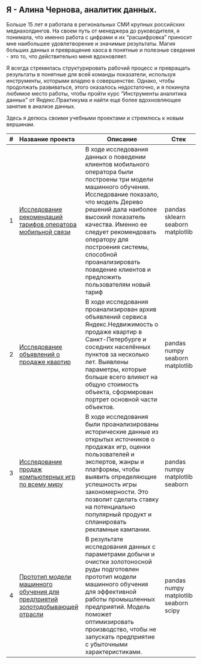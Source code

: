 ## Я - Алина Чернова, аналитик данных. 

Больше 15 лет я работала в региональных СМИ крупных российских медиахолдингов. На своем путь от менеджера до руководителя, я понимала, что именно работа с цифрами и их “расшифровка” приносит мне наибольшее удовлетворение и значимые результаты. Магия больших данных и превращение хаоса в понятные и полезные сведения - это то, что действительно меня вдохновляет. 

Я всегда стремилась структурировать рабочий процесс и превращать результаты в понятные для всей команды показатели, используя инструменты, которыми владею в совершенстве. Однако, чтобы продолжать развиваться, этого оказалось недостаточно, и я покинула любимое место работы, чтобы пройти курс “Инструменты аналитика данных” от Яндекс.Практикума и найти еще более вдохновляющее занятие в анализе данных.

Здесь я делюсь своими учебными проектами и стремлюсь к новым вершинам.

|#|Название проекта|Описание|Стек|
|-|:----------|----------|----------|
|1|[Исследование рекомендаций тарифов оператора мобильной связи](https://github.com/AlinChern/Projects_portfolio/tree/d47d9308eb04532f44a3ef139e98a03553109203/%D0%9F%D1%80%D0%BE%D0%B5%D0%BA%D1%82%20%D0%98%D1%81%D1%81%D0%BB%D0%B5%D0%B4%D0%BE%D0%B2%D0%B0%D0%BD%D0%B8%D0%B5%20%D1%82%D0%B0%D1%80%D0%B8%D1%84%D0%BE%D0%B2)|В ходе исследования данных о поведении клиентов мобильного оператора были построены три модели машинного обучения. Исследование показало, что модель Дерево решений дала наиболее высокий показатель качества. Именно ее следует рекомендовать оператору для построения системы, способной проанализировать поведение клиентов и предложить пользователям новый тариф|pandas</br>sklearn</br>seaborn</br>matplotlib|
|2|[Исследование объявлений о продаже квартир](https:)|В ходе исследования проанализирован архив объявлений сервиса Яндекс.Недвижимость о продаже квартир в Санкт-Петербурге и соседних населённых пунктов за несколько лет. Выявлены параметры, которые больше всего влияют на общую стоимость объекта, сформирован портрет основной части объектов.|pandas</br>numpy</br>seaborn</br>matplotlib|
|3|[Исследование продаж компьютерных игр по всему миру](https:)|В ходе исследования были проанализированы исторические данные из открытых источников о продажах игр, оценки пользователей и экспертов, жанры и платформы, чтобы выявить определяющие успешность игры закономерности. Это позволит сделать ставку на потенциально популярный продукт и спланировать рекламные кампании.|pandas</br>numpy</br>matplotlib</br>seaborn|
|4|[Прототип модели машинного обучения для предприятий золотодобывающей отрасли](https:)|В результате исследования данных с параметрами добычи и очистки золотоносной руды подготовлен прототип модели машинного обучения для эффективной работы промышленных предприятий. Модель поможет оптимизировать производство, чтобы не запускать предприятие с убыточными характеристиками.|pandas</br>numpy</br>matplotlib</br>seaborn</br>scipy|
